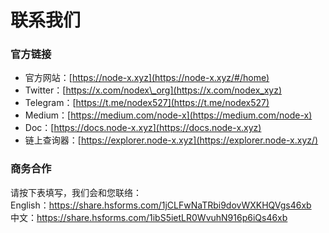 # 联系我们

### 官方链接

* 官方网站：[https://node-x.xyz](https://node-x.xyz/#/home)
* Twitter：[https://x.com/nodex\_org](https://x.com/nodex_xyz)
* Telegram：[https://t.me/nodex527](https://t.me/nodex527)
* Medium：[https://medium.com/node-x](https://medium.com/node-x)
* Doc：[https://docs.node-x.xyz](https://docs.node-x.xyz)
* 链上查询器：[https://explorer.node-x.xyz](https://explorer.node-x.xyz/)

### 商务合作

请按下表填写，我们会和您联络：\
English：[https://share.hsforms.com/1jCLFwNaTRbi9dovWXKHQVgs46xb ](https://share.hsforms.com/1jCLFwNaTRbi9dovWXKHQVgs46xb)\
中文：[https://share.hsforms.com/1ibS5ietLR0WvuhN916p6iQs46xb ](https://share.hsforms.com/1ibS5ietLR0WvuhN916p6iQs46xb)

